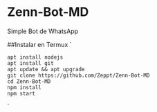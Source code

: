 # Zenn-Bot-MD
Simple Bot de WhatsApp

##Instalar en Termux
`
```
apt install nodejs
apt install git
apt update && apt upgrade
git clone https://github.com/Zeppt/Zenn-Bot-MD
cd Zenn-Bot-MD
npm install
npm start

```
`
